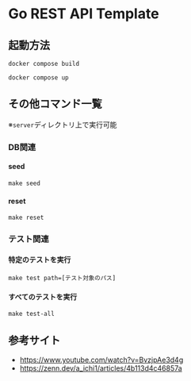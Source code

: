 # Go REST API Template
## 起動方法
```
docker compose build
```

```
docker compose up
```


## その他コマンド一覧
※`server`ディレクトリ上で実行可能
### DB関連
#### seed
```
make seed
```
#### reset
```
make reset
```

### テスト関連
#### 特定のテストを実行
```
make test path=[テスト対象のパス]
```
#### すべてのテストを実行
```
make test-all
```

## 参考サイト
- https://www.youtube.com/watch?v=BvzjpAe3d4g
- https://zenn.dev/a_ichi1/articles/4b113d4c46857a